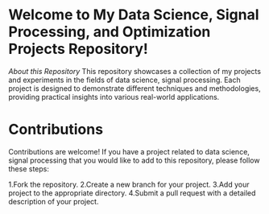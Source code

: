 # Welcome to My Data Science, Signal Processing, and Optimization Projects Repository!
*About this Repository*
This repository showcases a collection of my projects and experiments in the fields of data science, signal processing. Each project is designed to demonstrate different techniques and methodologies, providing practical insights into various real-world applications.
 # Contributions
Contributions are welcome! If you have a project related to data science, signal processing that you would like to add to this repository, please follow these steps:

1.Fork the repository.
2.Create a new branch for your project.
3.Add your project to the appropriate directory.
4.Submit a pull request with a detailed description of your project.
